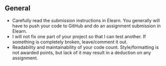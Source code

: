 ## General

* Carefully read the submission instructions in Elearn. You generally will have
to push your code to GitHub and do an assignment submission in Elearn.  
* I will not fix one part of your project so that I can test another. If something is
completely broken, leave/comment it out.  
* Readability and maintainability of your code count.  Style/formatting is not awarded
points, but lack of it may result in a deduction on any assignment.
